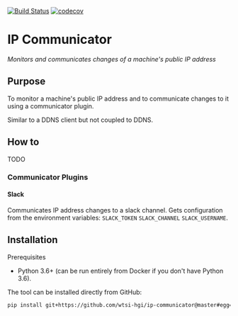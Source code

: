 [![Build Status](https://travis-ci.org/colin-nolan/ip-communicator.svg?branch=master)](https://travis-ci.org/colin-nolan/ip-communicator)
[![codecov](https://codecov.io/gh/colin-nolan/ip-communicator/branch/master/graph/badge.svg)](https://codecov.io/gh/colin-nolan/ip-communicator)

# IP Communicator
_Monitors and communicates changes of a machine's public IP address_


## Purpose
To monitor a machine's public IP address and to communicate changes to it using a communicator plugin. 

Similar to a DDNS client but not coupled to DDNS.



## How to
TODO


### Communicator Plugins
#### Slack
Communicates IP address changes to a slack channel. Gets configuration from the environment variables:
`SLACK_TOKEN` `SLACK_CHANNEL` `SLACK_USERNAME`.



## Installation
Prerequisites
- Python 3.6+ (can be run entirely from Docker if you don't have Python 3.6).

The tool can be installed directly from GitHub:
```bash
pip install git+https://github.com/wtsi-hgi/ip-communicator@master#egg=ipcommunicator
```
